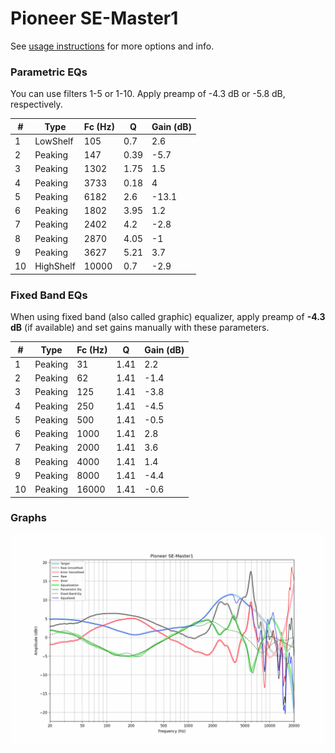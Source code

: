 # Pioneer SE-Master1
See [usage instructions](https://github.com/jaakkopasanen/AutoEq#usage) for more options and info.

### Parametric EQs
You can use filters 1-5 or 1-10. Apply preamp of -4.3 dB or -5.8 dB, respectively.

|   # | Type      |   Fc (Hz) |    Q |   Gain (dB) |
|-----|-----------|-----------|------|-------------|
|   1 | LowShelf  |       105 | 0.7  |         2.6 |
|   2 | Peaking   |       147 | 0.39 |        -5.7 |
|   3 | Peaking   |      1302 | 1.75 |         1.5 |
|   4 | Peaking   |      3733 | 0.18 |         4   |
|   5 | Peaking   |      6182 | 2.6  |       -13.1 |
|   6 | Peaking   |      1802 | 3.95 |         1.2 |
|   7 | Peaking   |      2402 | 4.2  |        -2.8 |
|   8 | Peaking   |      2870 | 4.05 |        -1   |
|   9 | Peaking   |      3627 | 5.21 |         3.7 |
|  10 | HighShelf |     10000 | 0.7  |        -2.9 |

### Fixed Band EQs
When using fixed band (also called graphic) equalizer, apply preamp of **-4.3 dB** (if available) and set gains manually with these parameters.

|   # | Type    |   Fc (Hz) |    Q |   Gain (dB) |
|-----|---------|-----------|------|-------------|
|   1 | Peaking |        31 | 1.41 |         2.2 |
|   2 | Peaking |        62 | 1.41 |        -1.4 |
|   3 | Peaking |       125 | 1.41 |        -3.8 |
|   4 | Peaking |       250 | 1.41 |        -4.5 |
|   5 | Peaking |       500 | 1.41 |        -0.5 |
|   6 | Peaking |      1000 | 1.41 |         2.8 |
|   7 | Peaking |      2000 | 1.41 |         3.6 |
|   8 | Peaking |      4000 | 1.41 |         1.4 |
|   9 | Peaking |      8000 | 1.41 |        -4.4 |
|  10 | Peaking |     16000 | 1.41 |        -0.6 |

### Graphs
![](./Pioneer%20SE-Master1.png)
